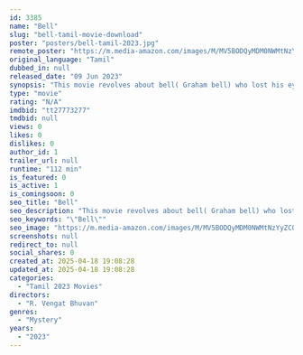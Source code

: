 ```yaml
---
id: 3385
name: "Bell"
slug: "bell-tamil-movie-download"
poster: "posters/bell-tamil-2023.jpg"
remote_poster: "https://m.media-amazon.com/images/M/MV5BODQyMDM0NWMtNzYyZC00NTk0LWIzZTUtNzcyYTA5OTEyODhkXkEyXkFqcGc@._V1_SX300.jpg"
original_language: "Tamil"
dubbed_in: null
released_date: "09 Jun 2023"
synopsis: "This movie revolves about bell( Graham bell) who lost his eyesight at age of 8 due to a tragedy and he was the one who alive and knows about strange immortal herb nisambasudani.Finally he got successful or not is the story"
type: "movie"
rating: "N/A"
imdbid: "tt27773277"
tmdbid: null
views: 0
likes: 0
dislikes: 0
author_id: 1
trailer_url: null
runtime: "112 min"
is_featured: 0
is_active: 1
is_comingsoon: 0
seo_title: "Bell"
seo_description: "This movie revolves about bell( Graham bell) who lost his eyesight at age of 8 due to a tragedy and he was the one who alive and knows about strange immortal herb nisambasudani.Finally he got successful or not is the story"
seo_keywords: "\"Bell\""
seo_image: "https://m.media-amazon.com/images/M/MV5BODQyMDM0NWMtNzYyZC00NTk0LWIzZTUtNzcyYTA5OTEyODhkXkEyXkFqcGc@._V1_SX300.jpg"
screenshots: null
redirect_to: null
social_shares: 0
created_at: 2025-04-18 19:08:28
updated_at: 2025-04-18 19:08:28
categories:
  - "Tamil 2023 Movies"
directors:
  - "R. Vengat Bhuvan"
genres:
  - "Mystery"
years:
  - "2023"
---
```

